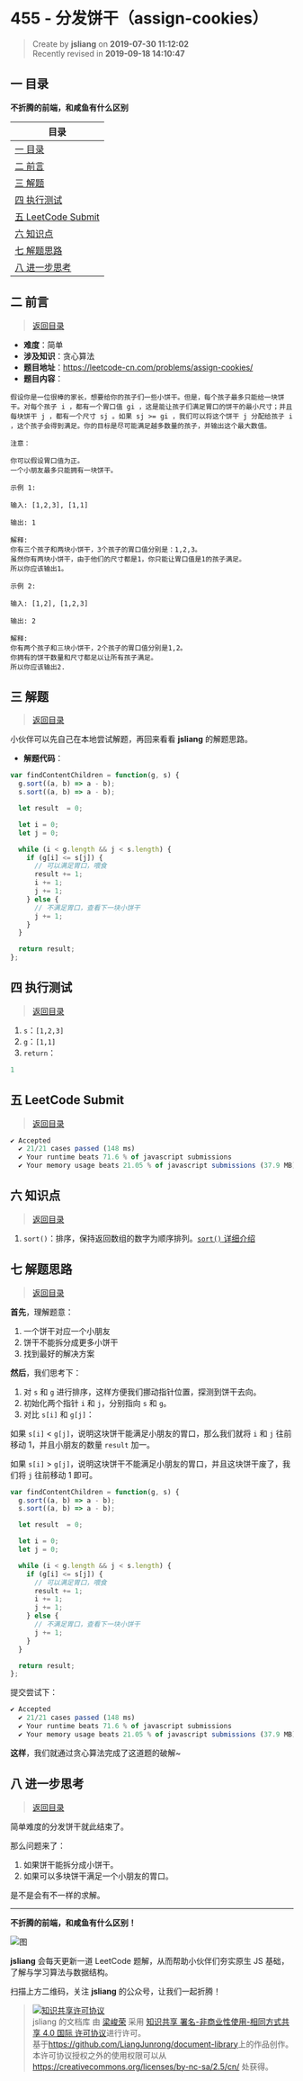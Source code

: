 455 - 分发饼干（assign-cookies）
===

> Create by **jsliang** on **2019-07-30 11:12:02**  
> Recently revised in **2019-09-18 14:10:47**

## <a name="chapter-one" id="chapter-one">一 目录</a>

**不折腾的前端，和咸鱼有什么区别**

| 目录 |
| --- | 
| [一 目录](#chapter-one) | 
| <a name="catalog-chapter-two" id="catalog-chapter-two"></a>[二 前言](#chapter-two) |
| <a name="catalog-chapter-three" id="catalog-chapter-three"></a>[三 解题](#chapter-three) |
| <a name="catalog-chapter-four" id="catalog-chapter-four"></a>[四 执行测试](#chapter-four) |
| <a name="catalog-chapter-five" id="catalog-chapter-five"></a>[五 LeetCode Submit](#chapter-five) |
| <a name="catalog-chapter-six" id="catalog-chapter-six"></a>[六 知识点](#chapter-six) |
| <a name="catalog-chapter-seven" id="catalog-chapter-seven"></a>[七 解题思路](#chapter-seven) |
| <a name="catalog-chapter-eight" id="catalog-chapter-eight"></a>[八 进一步思考](#chapter-eight) |

## <a name="chapter-two" id="chapter-two">二 前言</a>

> [返回目录](#chapter-one)

* **难度**：简单
* **涉及知识**：贪心算法
* **题目地址**：https://leetcode-cn.com/problems/assign-cookies/
* **题目内容**：

```
假设你是一位很棒的家长，想要给你的孩子们一些小饼干。但是，每个孩子最多只能给一块饼干。对每个孩子 i ，都有一个胃口值 gi ，这是能让孩子们满足胃口的饼干的最小尺寸；并且每块饼干 j ，都有一个尺寸 sj 。如果 sj >= gi ，我们可以将这个饼干 j 分配给孩子 i ，这个孩子会得到满足。你的目标是尽可能满足越多数量的孩子，并输出这个最大数值。

注意：

你可以假设胃口值为正。
一个小朋友最多只能拥有一块饼干。

示例 1:

输入: [1,2,3], [1,1]

输出: 1

解释: 
你有三个孩子和两块小饼干，3个孩子的胃口值分别是：1,2,3。
虽然你有两块小饼干，由于他们的尺寸都是1，你只能让胃口值是1的孩子满足。
所以你应该输出1。

示例 2:

输入: [1,2], [1,2,3]

输出: 2

解释: 
你有两个孩子和三块小饼干，2个孩子的胃口值分别是1,2。
你拥有的饼干数量和尺寸都足以让所有孩子满足。
所以你应该输出2.
```


## <a name="chapter-three" id="chapter-three">三 解题</a>

> [返回目录](#chapter-one)

小伙伴可以先自己在本地尝试解题，再回来看看 **jsliang** 的解题思路。

* **解题代码**：

```js
var findContentChildren = function(g, s) {
  g.sort((a, b) => a - b);
  s.sort((a, b) => a - b);

  let result  = 0;

  let i = 0;
  let j = 0;

  while (i < g.length && j < s.length) {
    if (g[i] <= s[j]) {
      // 可以满足胃口，喂食
      result += 1;
      i += 1;
      j += 1;
    } else {
      // 不满足胃口，查看下一块小饼干
      j += 1;
    }
  }

  return result;
};
```

## <a name="chapter-four" id="chapter-four">四 执行测试</a>

> [返回目录](#chapter-one)

1. `s`：`[1,2,3]`
2. `g`：`[1,1]`
3. `return`：

```js
1
```

## <a name="chapter-five" id="chapter-five">五 LeetCode Submit</a>

> [返回目录](#chapter-one)

```js
✔ Accepted
  ✔ 21/21 cases passed (148 ms)
  ✔ Your runtime beats 71.6 % of javascript submissions
  ✔ Your memory usage beats 21.05 % of javascript submissions (37.9 MB)
```

## <a name="chapter-six" id="chapter-six">六 知识点</a>

> [返回目录](#chapter-one)

1. `sort()`：排序，保持返回数组的数字为顺序排列。[`sort()` 详细介绍](https://github.com/LiangJunrong/document-library/blob/master/JavaScript-library/JavaScript/%E5%86%85%E7%BD%AE%E5%AF%B9%E8%B1%A1/Array/sort.md)

## <a name="chapter-seven" id="chapter-seven">七 解题思路</a>

> [返回目录](#chapter-one)


**首先**，理解题意：

1. 一个饼干对应一个小朋友
2. 饼干不能拆分成更多小饼干
3. 找到最好的解决方案

**然后**，我们思考下：

1. 对 `s` 和 `g` 进行排序，这样方便我们挪动指针位置，探测到饼干去向。
2. 初始化两个指针 `i` 和 `j`，分别指向 `s` 和 `g`。
3. 对比 `s[i]` 和 `g[j]`：

如果 `s[i]` < `g[j]`，说明这块饼干能满足小朋友的胃口，那么我们就将 `i` 和 `j` 往前移动 1，并且小朋友的数量 `result` 加一。

如果 `s[i]` > `g[j]`，说明这块饼干不能满足小朋友的胃口，并且这块饼干废了，我们将 `j` 往前移动 1 即可。

```js
var findContentChildren = function(g, s) {
  g.sort((a, b) => a - b);
  s.sort((a, b) => a - b);

  let result  = 0;

  let i = 0;
  let j = 0;

  while (i < g.length && j < s.length) {
    if (g[i] <= s[j]) {
      // 可以满足胃口，喂食
      result += 1;
      i += 1;
      j += 1;
    } else {
      // 不满足胃口，查看下一块小饼干
      j += 1;
    }
  }

  return result;
};
```

提交尝试下：

```js
✔ Accepted
  ✔ 21/21 cases passed (148 ms)
  ✔ Your runtime beats 71.6 % of javascript submissions
  ✔ Your memory usage beats 21.05 % of javascript submissions (37.9 MB)
```

**这样**，我们就通过贪心算法完成了这道题的破解~

## <a name="chapter-eight" id="chapter-eight">八 进一步思考</a>

> [返回目录](#chapter-one)

简单难度的分发饼干就此结束了。

那么问题来了：

1. 如果饼干能拆分成小饼干。
2. 如果可以多块饼干满足一个小朋友的胃口。

是不是会有不一样的求解。

---

**不折腾的前端，和咸鱼有什么区别！**

![图](../../../public-repertory/img/z-small-wechat-public-address.jpg)

**jsliang** 会每天更新一道 LeetCode 题解，从而帮助小伙伴们夯实原生 JS 基础，了解与学习算法与数据结构。

扫描上方二维码，关注 **jsliang** 的公众号，让我们一起折腾！

> <a rel="license" href="http://creativecommons.org/licenses/by-nc-sa/4.0/"><img alt="知识共享许可协议" style="border-width:0" src="https://i.creativecommons.org/l/by-nc-sa/4.0/88x31.png" /></a><br /><span xmlns:dct="http://purl.org/dc/terms/" property="dct:title">jsliang 的文档库</span> 由 <a xmlns:cc="http://creativecommons.org/ns#" href="https://github.com/LiangJunrong/document-library" property="cc:attributionName" rel="cc:attributionURL">梁峻荣</a> 采用 <a rel="license" href="http://creativecommons.org/licenses/by-nc-sa/4.0/">知识共享 署名-非商业性使用-相同方式共享 4.0 国际 许可协议</a>进行许可。<br />基于<a xmlns:dct="http://purl.org/dc/terms/" href="https://github.com/LiangJunrong/document-library" rel="dct:source">https://github.com/LiangJunrong/document-library</a>上的作品创作。<br />本许可协议授权之外的使用权限可以从 <a xmlns:cc="http://creativecommons.org/ns#" href="https://creativecommons.org/licenses/by-nc-sa/2.5/cn/" rel="cc:morePermissions">https://creativecommons.org/licenses/by-nc-sa/2.5/cn/</a> 处获得。